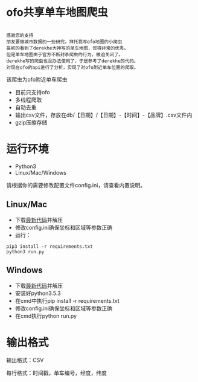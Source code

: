 ofo共享单车地图爬虫
====================

```

感谢您的支持
朋友要做城市数据的一些研究，拜托我写ofo地图的小爬虫
最初的看到了derekhe大神写的单车地图，觉得非常的优秀。
但是单车地图由于官方不断封杀爬虫的行为，被迫关闭了。
derekhe写的爬虫也没办法使用了，于是参考了derekhe的代码。
对现在ofo的api进行了分析，实现了对ofo附近单车位置的爬取。
```

该爬虫为ofo附近单车爬虫
* 目前只支持ofo
* 多线程爬取
* 自动去重
* 输出csv文件，存放在db/【日期】/【日期】-【时间】-【品牌】.csv文件内
* gzip压缩存储

# 运行环境
* Python3
* Linux/Mac/Windows

请根据你的需要修改配置文件config.ini，请查看内置说明。

## Linux/Mac
* 下载[最新代码](https://github.com/SilverBooker/ofoSpider/archive/master.zip)并解压
* 修改config.ini确保坐标和区域等参数正确
* 运行：
```
pip3 install -r requirements.txt
python3 run.py
```

## Windows
* 下载[最新代码](https://github.com/SilverBooker/ofoSpider/archive/master.zip)并解压
* 安装好python3.5.3
* 在cmd中执行pip install -r requirements.txt
* 修改config.ini确保坐标和区域等参数正确
* 在cmd执行python run.py

# 输出格式

输出格式：CSV

每行格式：时间戳，单车编号，经度，纬度
